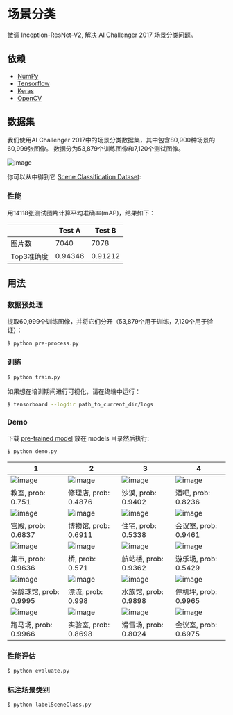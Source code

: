 # 场景分类

微调 Inception-ResNet-V2, 解决 AI Challenger 2017 场景分类问题。


## 依赖

- [NumPy](http://docs.scipy.org/doc/numpy-1.10.1/user/install.html)
- [Tensorflow](https://www.tensorflow.org/versions/r0.8/get_started/os_setup.html)
- [Keras](https://keras.io/#installation)
- [OpenCV](https://opencv-python-tutroals.readthedocs.io/en/latest/)

## 数据集

我们使用AI Challenger 2017中的场景分类数据集，其中包含80,900种场景的60,999张图像。 数据分为53,879个训练图像和7,120个测试图像。

 ![image](https://github.com/foamliu/Scene-Classification/raw/master/images/dataset.png)

你可以从中得到它 [Scene Classification Dataset](https://challenger.ai/datasets/scene):

### 性能
用14118张测试图片计算平均准确率(mAP)，结果如下：

| |Test A|Test B|
|---|---|---|
|图片数|7040|7078|
|Top3准确度|0.94346|0.91212|

## 用法

### 数据预处理
提取60,999个训练图像，并将它们分开（53,879个用于训练，7,120个用于验证）：
```bash
$ python pre-process.py
```

### 训练
```bash
$ python train.py
```

如果想在培训期间进行可视化，请在终端中运行：
```bash
$ tensorboard --logdir path_to_current_dir/logs
```

### Demo
下载 [pre-trained model](https://github.com/foamliu/Scene-Classification/releases/download/v1.0/model.11-0.6262.hdf5) 放在 models 目录然后执行:

```bash
$ python demo.py
```

1 | 2 | 3 | 4 |
|---|---|---|---|
|![image](https://github.com/foamliu/Scene-Classification/raw/master/images/0_out.png)  | ![image](https://github.com/foamliu/Scene-Classification/raw/master/images/1_out.png) | ![image](https://github.com/foamliu/Scene-Classification/raw/master/images/2_out.png)| ![image](https://github.com/foamliu/Scene-Classification/raw/master/images/3_out.png) |
|教室, prob: 0.751|修理店, prob: 0.4876|沙漠, prob: 0.9402|酒吧, prob: 0.8236|
|![image](https://github.com/foamliu/Scene-Classification/raw/master/images/4_out.png)  | ![image](https://github.com/foamliu/Scene-Classification/raw/master/images/5_out.png) | ![image](https://github.com/foamliu/Scene-Classification/raw/master/images/6_out.png)| ![image](https://github.com/foamliu/Scene-Classification/raw/master/images/7_out.png) |
|宫殿, prob: 0.6837|博物馆, prob: 0.6911|住宅, prob: 0.5338|会议室, prob: 0.9461|
|![image](https://github.com/foamliu/Scene-Classification/raw/master/images/8_out.png)  | ![image](https://github.com/foamliu/Scene-Classification/raw/master/images/9_out.png) |![image](https://github.com/foamliu/Scene-Classification/raw/master/images/10_out.png) | ![image](https://github.com/foamliu/Scene-Classification/raw/master/images/11_out.png)|
|集市, prob: 0.9636|桥, prob: 0.571|航站楼, prob: 0.9362|游乐场, prob: 0.5429|
|![image](https://github.com/foamliu/Scene-Classification/raw/master/images/12_out.png)  | ![image](https://github.com/foamliu/Scene-Classification/raw/master/images/13_out.png) |![image](https://github.com/foamliu/Scene-Classification/raw/master/images/14_out.png)| ![image](https://github.com/foamliu/Scene-Classification/raw/master/images/15_out.png)|
|保龄球馆, prob: 0.9995|漂流, prob: 0.998|水族馆, prob: 0.9898|停机坪, prob: 0.9965|
|![image](https://github.com/foamliu/Scene-Classification/raw/master/images/16_out.png) | ![image](https://github.com/foamliu/Scene-Classification/raw/master/images/17_out.png) | ![image](https://github.com/foamliu/Scene-Classification/raw/master/images/18_out.png) | ![image](https://github.com/foamliu/Scene-Classification/raw/master/images/19_out.png) |
|跑马场, prob: 0.9966|实验室, prob: 0.8698|滑雪场, prob: 0.8024|会议室, prob: 0.6975|


### 性能评估
```bash
$ python evaluate.py
```

### 标注场景类别
```bash
$ python labelSceneClass.py
```